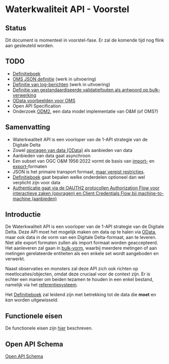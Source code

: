 # Waterkwaliteit API - Voorstel

## Status

Dit document is momenteel in voorstel-fase. Er zal de komende tijd nog flink aan gesleuteld worden.

## TODO

- [Definitieboek](definitieboek.md)
- [OMS JSON definitie](oms-json.md) (werk in uitvoering)
- [Definitie van log-berichten](logging.md) (werk in uitvoering)
- [Definitie van gestandaardiseerde validatiefouten als antwoord op bulk-verwerking](validatie.md)
- [OData voorbeelden voor OMS](odata-en-oms.md)
- Open API Specification
- Onderzoek [ODM2](https://github.com/ODM2), een data model implementatie van O&M (of OMS?)

## Samenvatting

- Waterkwaliteit API is een voorloper van de 1-API strategie van de Digitale Delta
- Zowel [opvragen van data (OData)](filteren-selecteren.md) als aanbieden van data
- Aanbieden van data gaat asynchroon
- Een subset van OGC O&M 1956:2022 vormt de basis van [import-](oms-import-opbouw.md) en [export-](oms-export-opbouw.md)formaten
- JSON is het primaire transport formaat, [maar vereist restricties](omgaan-met-data.md).
- [Definitieboek](definitieboek.md) gaat bepalen welke onderdelen optioneel dan wel verplicht zijn voor data
- [Authenticatie gaat via de OAUTH2 protocollen Authorization Flow voor interactieve zaken (opvragen) en Client Credentials Flow bij machine-to-machine (aanbieden)](beveiliging.md)

## Introductie

De Waterkwaliteit API is een voorloper van de 1-API strategie van de Digitale Delta.
Deze API moet het mogelijk maken om data op te halen via [OData](https://odata.org), maar ook data in de vorm van een Digitale Delta-formaat, aan te leveren. Niet alle export formaten zullen als import formaat worden geaccepteerd.
Het aanleveren zal gaan in [bulk-vorm](bulkverwerking.md), waarbij meerdere metingen of aan metingen gerelateerde entiteiten als een enkele set wordt aangeboden en verwerkt.

Naast observaties en monsters zal deze API zich ook richten op meetlocaties/objecten, omdat deze cruciaal voor de context zijn. Er is echter een manier om beiden tezamen te houden in een enkel bestand, namelijk via het [referentiesysteem](referentieblok).

Het [Definitieboek](definitieboek.md) zal leidend zijn met betrekking tot de data die **moet** en _kan_ worden uitgewisseld.

## Functionele eisen

De functionele eisen zijn [hier](functionele-eisen.md) beschreven.

## Open API Schema

[Open API Schema](https://redocly.github.io/redoc/?url=https://raw.githubusercontent.com/DigitaleDeltaOrg/waterkwaliteitapi/main/voorbeelden/open-api-specification/waterkwaliteit-api-oas.yaml&nocors)
